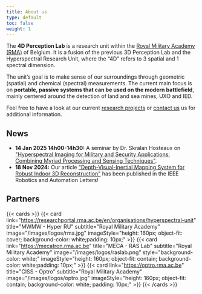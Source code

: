 ```yaml
---
title: About us
type: default
toc: false
weight: 1
---
```



<!-- 
NEW FROM ROB:
The 4D Perception Lab (4DPL) is a fusion of the previous 3D Perception Lab and the Hyperspectral Research Unit, where the “4D” refers to 3 spatial and 1 spectral dimension.
The unit’s goal is to make sense of our surroundings through geometric (spatial) and chemical (spectral) measurements.
The current main focus is on portable, passive systems that can be used on the modern battlefield, mainly centered around the detection of land and sea mines, UXO and IED.

More generally, we aim to 
- build digital twins of battlefield environments
- study and implement spectroscopic, spatial and spatial-spectral target, anomaly, change and target detection algorithms (including ML-based algorithms). Targets can include explosive ordnance, biological warfare agents and chemical warfare agents.
- analyze combustion processes
- enhance data fusion between different types of electro-optical sensors
 -->


<p></p>

The **4D Perception Lab** is a research unit within the [Royal Military Academy (RMA)](https://rma.ac.be/) of Belgium. It is a fusion of the previous 3D Perception Lab and the Hyperspectral Research Unit, where the “4D” refers to 3 spatial and 1 spectral dimension.

The unit’s goal is to make sense of our surroundings through geometric (spatial) and chemical (spectral) measurements.
The current main focus is on **portable, passive systems that can be used on the modern battlefield**, mainly centered around the detection of land and sea mines, UXO and IED.

Feel free to have a look at our current [research projects](/research) or [contact us](/contact) us for additional information.

## News
- **14 Jan 2025 14h00-14h30:** A seminar by Dr. Skralan Hosteaux on ["Hyperspectral Imaging for Military and Security Applications: Combining Myriad Processing and Sensing Techniques"](https://webinars.rma.ac.be/home/hyperspectral-imaging-for-military-and-security-applications-combining-myriad-processing-and-sensing-techniques).
- **18 Nov 2024:** Our article ["Depth-Visual-Inertial Mapping System for Robust Indoor 3D Reconstruction"](https://ieeexplore.ieee.org/document/10737432) has been published in the IEEE Robotics and Automation Letters! 



## Partners


{{< cards >}}
  {{< card 
        link="https://researchportal.rma.ac.be/en/organisations/hyperspectral-unit" title="MWMW - Hyper RU"  subtitle="Royal Military Academy"
        image="/images/logos/rma.jpg" 
        imageStyle="height: 160px; object-fit: cover; background-color: white;padding: 10px;"  >}}
  {{< card 
        link="https://mecatron.rma.ac.be" title="MECA - RAS Lab"  subtitle="Royal Military Academy"
        image="/images/logos/raslab.png" 
        style="background-color: white;"
        imageStyle="height: 160px; object-fit: contain; background-color: white;padding: 10px;"  >}}
  {{< card 
        link="https://optro.rma.ac.be" title="CISS - Optro"  subtitle="Royal Military Academy"
        image="/images/logos/optro.jpg" 
        imageStyle="height: 160px; object-fit: contain;  background-color: white; padding: 10px;"  >}}
{{< /cards >}}

